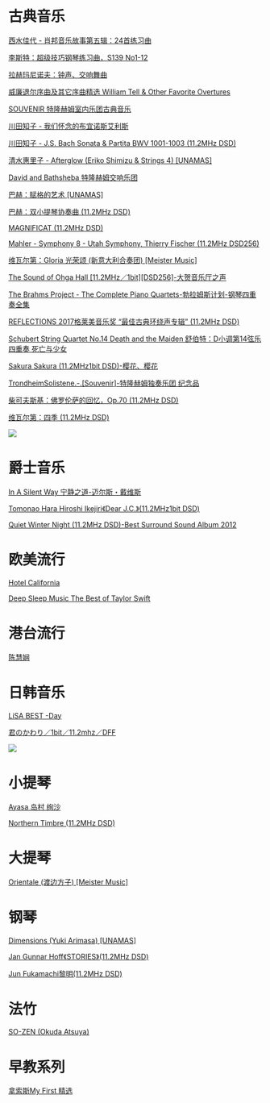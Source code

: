 # 古典音乐

[西水佳代 - 肖邦音乐故事第五辑：24首练习曲](https://pan.baidu.com/s/1Gst9M4BC2u4EblsDq5Mjng)

[李斯特：超级技巧钢琴练习曲，S139 No1-12](https://pan.baidu.com/s/16WXtJzAwcONSOuPq5w8Eiw)

[拉赫玛尼诺夫：钟声、交响舞曲](https://pan.baidu.com/s/1f8MnUtEBBTKFvTrPZcXIzQ)

[威廉退尔序曲及其它序曲精选 William Tell & Other Favorite Overtures](https://pan.baidu.com/s/1PDeyTtcf44-d5RTotp72wg)

[SOUVENIR 特隆赫姆室内乐团古典音乐](https://pan.baidu.com/s/1pWRzEO1e4y65K2QSenX9OA)

[川田知子 - 我们怀念的布宜诺斯艾利斯](https://pan.baidu.com/s/1Q0YnDokWaJVaNWDGrHqAlA)

[川田知子 - J.S. Bach Sonata & Partita BWV 1001-1003 (11.2MHz DSD)](https://pan.baidu.com/s/1ZKNLV-3I_DjjumhkOr9B2A)

[清水惠里子  -  Afterglow (Eriko Shimizu & Strings 4) [UNAMAS]](https://pan.baidu.com/s/1D17883lB-sXHwUK5oXvfCw)

[David and Bathsheba 特隆赫姆交响乐团](https://pan.baidu.com/s/1f7m8YD1kGieDCRRmq_DEGg)

[巴赫：赋格的艺术 [UNAMAS]](https://pan.baidu.com/s/1gKYkOnMcRjnCHa_hE55-pQ)

[巴赫：双小提琴协奏曲 (11.2MHz DSD)](https://pan.baidu.com/s/105qxmp1gWw0zrxXpBaWWgA)

[MAGNIFICAT (11.2MHz DSD)](https://pan.baidu.com/s/1agZVTA-6aqKDNWkhP-FWvg)

[Mahler - Symphony 8 - Utah Symphony, Thierry Fischer (11.2MHz DSD256)](https://pan.baidu.com/s/1pMB5xEnXG_QheUGe5cMUaQ)

[维瓦尔第：Gloria 光荣颂 (新意大利合奏团) [Meister Music]](https://pan.baidu.com/s/14J8b3iFDGYh3fwv-edPEYg)

[The Sound of Ohga Hall [11.2MHz／1bit][DSD256]-大贺音乐厅之声](https://pan.baidu.com/s/1SAiSCFr_qzeg8TeFwcDO1Q)

[The Brahms Project - The Complete Piano Quartets-勃拉姆斯计划-钢琴四重奏全集](https://pan.baidu.com/s/1Vv8WmSHMLNjdtXgFi6kV4g)

[REFLECTIONS 2017格莱美音乐奖 “最佳古典环绕声专辑” (11.2MHz DSD)](https://pan.baidu.com/s/1iobGj4uqAmMfXCam6FDlYw)

[Schubert String Quartet No.14 Death and the Maiden 舒伯特：D小调第14弦乐四重奏 死亡与少女](https://pan.baidu.com/s/1YesI8RcrCpZ5cOmNp5cCVg)

[Sakura Sakura (11.2MHz1bit DSD)-樱花、樱花](https://pan.baidu.com/s/1Msk-V8YXysWReDTjrR3IMg)

[TrondheimSolistene.-.[Souvenir]-特隆赫姆独奏乐团 纪念品](https://pan.baidu.com/s/1fB1XXCpYKhrU_71cZhau4A)

[柴可夫斯基：佛罗伦萨的回忆，Op.70 (11.2MHz DSD)](https://pan.baidu.com/s/1VzfbJR1tCqQBLrK2MCyGqQ)

[维瓦尔第：四季 (11.2MHz DSD)](https://pan.baidu.com/s/1OL5MhRBzqZCwOGeI7Qf00g)

![](https://i.loli.net/2019/09/28/kaAO27hRQNv8quS.jpg)


# 爵士音乐

[In A Silent Way 宁静之道-迈尔斯・戴维斯](https://pan.baidu.com/s/1lsou4E_h2lj2IVSuEeOtCQ)

[Tomonao Hara Hiroshi Ikejiri《Dear J.C.》(11.2MHz1bit DSD)](https://pan.baidu.com/s/19Ee1wPjbnZrm7sEkBWJSZA)

[Quiet Winter Night (11.2MHz DSD)-Best Surround Sound Album 2012](https://pan.baidu.com/s/1XnZWT2J8TUa3uuSVjFlS2g)

# 欧美流行

[Hotel California](https://pan.baidu.com/s/1XVwVaHNTgvjq_wWy-NldnA)

[Deep Sleep Music The Best of Taylor Swift](https://pan.baidu.com/s/1krKUDZlM7f-G3eOMcJfwEQ)

# 港台流行

[陈慧娴](https://pan.baidu.com/s/1XRJJYuXnfD-pOWmH2-hAMg)

# 日韩音乐

[LiSA BEST -Day](https://pan.baidu.com/s/1z0QBtI3CeEbcaWxQM6CvOg)

[君のかわり／1bit／11.2mhz／DFF](https://pan.baidu.com/s/16bPtKKIo7vIDRm2lpmhSLA)

![](https://i.loli.net/2019/09/28/MX458purPfNQtcv.jpg)

# 小提琴

[Ayasa 岛村 绚沙](https://pan.baidu.com/s/1X4kWTyesE6XSjq9tINbEFw)

[Northern Timbre (11.2MHz DSD)](https://pan.baidu.com/s/1eiEDtk3Io4hMxfz5rbdxlQ)

# 大提琴

[Orientale (渡边方子) [Meister Music]](https://pan.baidu.com/s/1slsSU7Rf0D3uh2ofe-e4Hw)



# 钢琴

[Dimensions (Yuki Arimasa) [UNAMAS]](https://pan.baidu.com/s/1uTr2abIO8ZBx-mAxAxFCpw)

[Jan Gunnar Hoff《STORIES》(11.2MHz DSD)](https://pan.baidu.com/s/19IokOpTCjckgTLH__WKDgw)

[Jun Fukamachi黎明(11.2MHz DSD)](https://pan.baidu.com/s/1_NVoigU8NZu1kr6tpoFQ4g)

# 法竹

[SO-ZEN (Okuda Atsuya)](https://pan.baidu.com/s/1MZGAHECFc3U7-acGt1cy4w)

# 早教系列

[拿索斯My First 精选](https://pan.baidu.com/s/1gfjPmx4kaVEkOQ6TznHsUg)



